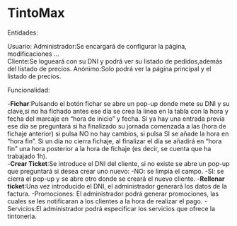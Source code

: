 # TintoMax
Entidades:

Usuario:
		Administrador:Se encargará de configurar la página, modificaciones …       		
		Cliente:Se logueará con su DNI y podrá ver su listado de pedidos,además del listado de precios.
		Anónimo:Solo podrá ver la página principal y el listado de precios.

Funcionalidad:
	
  -**Fichar**:Pulsando el botón fichar se abre un pop-up donde mete su DNI y su clave,si no ha fichado antes ese día se crea la línea en la tabla con la hora y fecha del marcaje en “hora de inicio” y fecha. Si ya hay una entrada previa ese dia se preguntará si ha finalizado su jornada comenzada a las (hora de fichaje anterior) si pulsa NO no hay cambios, si pulsa SI se añade la hora en “hora fin”.
  Si un día no cierra fichaje, al finalizar el día se añadirá en “hora fin” una hora posterior a la hora de fichaje (es decir, se cuenta que ha trabajado 1h).</br>
  -**Crear Ticket**:Se introduce el DNI del cliente, si no existe se abre un pop-up que preguntará si desea crear uno nuevo:
    -NO: se limpia el campo.
    -SI: se cierra el pop-up y se abre otro donde se creará el nuevo cliente.
  -**Rellenar ticket**:Una vez introducido el DNI, el administrador generará los datos de la factura.
  -Promociones: El administrador podrá generar promociones, las cuales se les notificaran a los clientes a la hora de realizar el pago.
  -Servicios:El administrador podrá especificar los servicios que ofrece la tintoneria.
